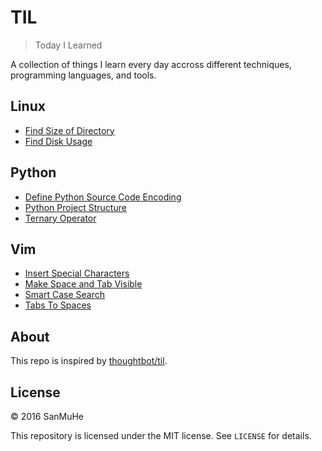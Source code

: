 # TIL

> Today I Learned 

A collection of things I learn every day accross different techniques, programming languages, and tools.

## Linux
- [Find Size of Directory](linux/find-directory-size.md)
- [Find Disk Usage](linux/find-disk-usage.md)

## Python
- [Define Python Source Code Encoding](python/define-python-source-code-encoding.md)
- [Python Project Structure](python/python-project-structure.md)
- [Ternary Operator](python/ternary-operator.md)

## Vim
- [Insert Special Characters](vim/insert-special-characters.md)
- [Make Space and Tab Visible](vim/make-space-and-tab-visible.md)
- [Smart Case Search](vim/smart-case-search.md)
- [Tabs To Spaces](vim/tabs-to-spaces.md)

## About

This repo is inspired by [thoughtbot/til](https://github.com/thoughtbot/til).

## License

&copy; 2016 SanMuHe

This repository is licensed under the MIT license. See `LICENSE` for details.
